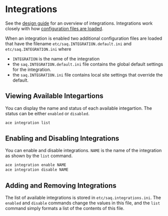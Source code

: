 # Integrations

See the [design guide](../design/integration.md) for an overview of integrations. Integrations work closely with how [configuration files are loaded](../design/configuration.md).

When an integration is enabled two additional configuration files are loaded that have the filename `etc/saq.INTEGRATION.default.ini` and `etc/saq.INTEGRATION.ini` where

- `INTEGRATION` is the name of the integration
- the `saq.INTEGRATION.default.ini` file contains the global default settings for the integration.
- the `saq.INTEGRATION.ini` file contains local site settings that override the default.

## Viewing Available Integartions

You can display the name and status of each available integartion. The status can be either `enabled` or `disabled`.

```bash
ace integration list
```

## Enabling and Disabling Integrations

You can enable and disable integrations. `NAME` is the name of the integration as shown by the `list` command.

```bash
ace integration enable NAME
ace integration disable NAME
```

## Adding and Removing Integrations

The list of available integrations is stored in `etc/saq.integrations.ini`. The `enabled` and `disable` commands change the values in this file, and the `list` command simply formats a list of the contents of this file.
